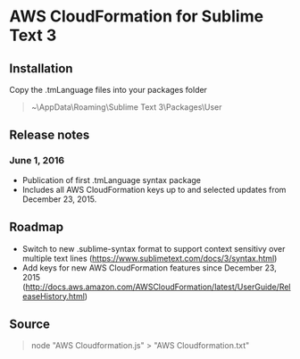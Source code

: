 # AWS CloudFormation for Sublime Text 3

## Installation

Copy the .tmLanguage files into your packages folder

> ~\AppData\Roaming\Sublime Text 3\Packages\User

## Release notes

### June 1, 2016

* Publication of first .tmLanguage syntax package
* Includes all AWS CloudFormation keys up to and selected updates from December 23, 2015.

## Roadmap

* Switch to new .sublime-syntax format to support context sensitivy over multiple text lines (https://www.sublimetext.com/docs/3/syntax.html)
* Add keys for new AWS CloudFormation features since December 23, 2015 (http://docs.aws.amazon.com/AWSCloudFormation/latest/UserGuide/ReleaseHistory.html)

## Source

> node "AWS Cloudformation.js" > "AWS Cloudformation.txt"